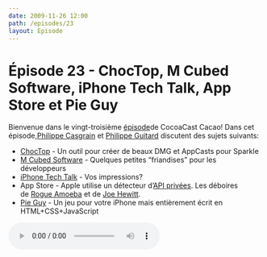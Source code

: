 ```yaml
---
date: 2009-11-26 12:00
path: /episodes/23
layout: Episode
---
```

# Épisode 23 - ChocTop, M Cubed Software, iPhone Tech Talk, App Store et Pie Guy
<p>Bienvenue dans le vingt-troisième <a href="https://archive.org/download/cacaocast/cacaocast_23.mp3" title="CocoaCast Cacao Episode 23">épisode</a>de CocoaCast Cacao! Dans cet épisode,<a href="http://www.twitter.com/philippec" title="Philippe Casgrain sur Twitter">Philippe Casgrain</a> et <a href="http://www.twitter.com/philippeguitard" title="Philippe Guitard sur Twitter">Philippe Guitard</a> discutent des sujets suivants:</p>
<ul><li><a href="http://drnic.github.com/choctop/" title="ChocTop">ChocTop</a> - Un outil pour créer de beaux DMG et AppCasts pour Sparkle</li>
<li><a href="http://www.mcubedsw.com/dev" title="M Cubed Software">M Cubed Software</a> - Quelques petites &ldquo;friandises&rdquo; pour les développeurs</li>
<li><a href="http://developer.apple.com/events/iphone/techtalks/" title="iPhone Tech Talk">iPhone Tech Talk</a> - Vos impressions?</li>
<li>App Store - Apple utilise un détecteur d&rsquo;<a href="http://gizmodo.com/5405978/iphone-apps-have-to-be-approved-by-robots-now-too" title="API privées">API privées</a>. Les déboires de <a href="http://www.rogueamoeba.com/utm/2009/11/23/airfoil-speakers-touch-1-0-2-is-now-available/" title="Rogue Amoeba">Rogue Amoeba</a> et de <a href="http://twitter.com/joehewitt/status/5631765190" title="Joe Hewitt">Joe Hewitt</a>.</li>
<li><a href="http://mrgan.tumblr.com/post/257187093/pie-guy" title="Pie Guy">Pie Guy</a> - Un jeu pour votre iPhone mais entièrement écrit en HTML+CSS+JavaScript</li>
</ul>
<p><audio controls><source src="https://archive.org/download/cacaocast/cacaocast_23.mp3" type="audio/mpeg"><source src="https://archive.org/download/cacaocast/cacaocast_23.mp3" type="audio/mp4">Votre navigateur ne supporte pas l'élément audio / Your browser does not support the audio element.</audio></p>
